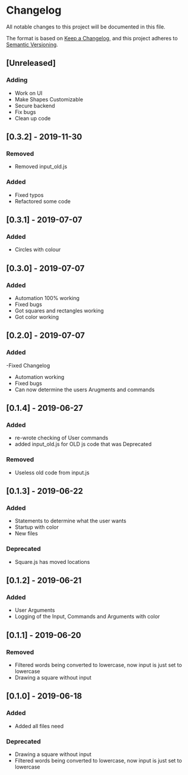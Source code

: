 # Changelog
All notable changes to this project will be documented in this file.

The format is based on [Keep a Changelog](https://keepachangelog.com/en/1.0.0/),
and this project adheres to [Semantic Versioning](https://semver.org/spec/v2.0.0.html).

## [Unreleased]
### Adding
- Work on UI
- Make Shapes Customizable 
- Secure backend
- Fix bugs
- Clean up code

## [0.3.2] - 2019-11-30
### Removed
- Removed input_old.js

### Added
- Fixed typos
- Refactored some code

## [0.3.1] - 2019-07-07
### Added
- Circles with colour

## [0.3.0] - 2019-07-07
### Added
- Automation 100% working
- Fixed bugs
- Got squares and rectangles working
- Got color working


## [0.2.0] - 2019-07-07
### Added
-Fixed Changelog

- Automation working
- Fixed bugs
- Can now determine the users Arugments and commands

## [0.1.4] - 2019-06-27
### Added
- re-wrote checking of User commands
- added input_old.js for OLD js code that was Deprecated

### Removed
- Useless old code from input.js

## [0.1.3] - 2019-06-22
### Added
- Statements to determine what the user wants
- Startup with color
- New files

### Deprecated
- Square.js has moved locations



## [0.1.2] - 2019-06-21
### Added
- User Arguments
- Logging of the Input, Commands and Arguments with color



## [0.1.1] - 2019-06-20
### Removed
- Filtered words being converted to lowercase, now input is just set to lowercase
- Drawing a square without input



## [0.1.0] - 2019-06-18
### Added
- Added all files need

### Deprecated
- Drawing a square without input
- Filtered words being converted to lowercase, now input is just set to lowercase



